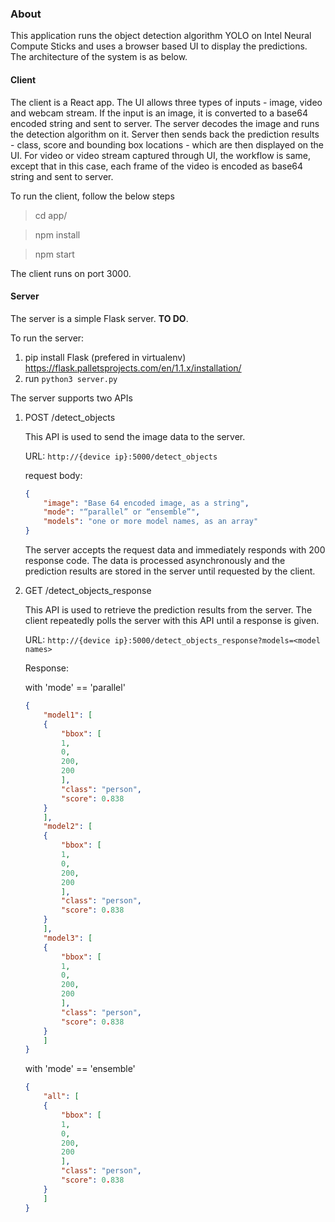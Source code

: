 ### About

This application runs the object detection algorithm YOLO on Intel Neural Compute Sticks and uses a browser based UI to display the predictions. The architecture of the system is as below.



#### Client

The client is a React app. The UI allows three types of inputs - image, video and webcam stream. If the input is an image, it is converted to a base64 encoded string and sent to server. The server decodes the image and runs the detection algorithm on it. Server then sends back the prediction results - class, score and bounding box locations - which are then displayed on the UI. For video or video stream captured through UI, the workflow is same, except that in this case, each frame of the video is encoded as base64 string and sent to server.

To run the client, follow the below steps

> cd app/

> npm install

> npm start

The client runs on port 3000.

#### Server

The server is a simple Flask server. **TO DO**. 


To run the server:
1. pip install Flask (prefered in virtualenv) https://flask.palletsprojects.com/en/1.1.x/installation/
2. run `python3 server.py`

The server supports two APIs

1. POST /detect_objects 
	
	This API is used to send the image data to the server.

	URL: `http://{device ip}:5000/detect_objects`

	request body:
	```json
	{ 
	    "image": "Base 64 encoded image, as a string",
	    "mode": "“parallel” or “ensemble”",
	    "models": "one or more model names, as an array"
	}
	```
	
	The server accepts the request data and immediately responds with 200 response code. The data is processed asynchronously and the prediction results are stored in the server until requested by the client. 

2. GET /detect_objects_response
	
	This API is used to retrieve the prediction results from the server. The client repeatedly polls the server with this API until a response is given.
	
	URL: `http://{device ip}:5000/detect_objects_response?models=<model names>`

	Response:

	with 'mode' == 'parallel'
	```Json
	{
	    "model1": [
		{
		    "bbox": [
			1,
			0,
			200,
			200
		    ],
		    "class": "person",
		    "score": 0.838
		}
	    ],
	    "model2": [
		{
		    "bbox": [
			1,
			0,
			200,
			200
		    ],
		    "class": "person",
		    "score": 0.838
		}
	    ],
	    "model3": [
		{
		    "bbox": [
			1,
			0,
			200,
			200
		    ],
		    "class": "person",
		    "score": 0.838
		}
	    ]
	}
	```

	with 'mode' == 'ensemble'
	```Json
	{
	    "all": [
		{
		    "bbox": [
			1,
			0,
			200,
			200
		    ],
		    "class": "person",
		    "score": 0.838
		}
	    ]
	}
	```

